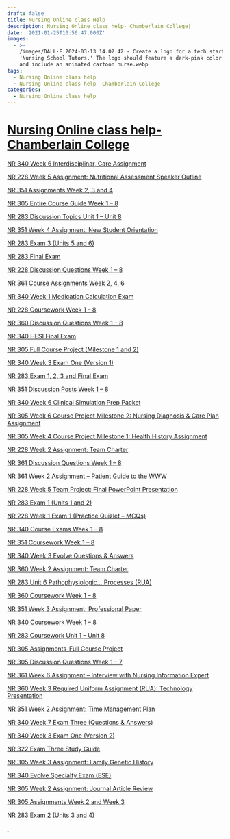 ```yaml
---
draft: false
title: Nursing Online class Help
description: Nursing Online class help- Chamberlain College|
date: '2021-01-25T10:56:47.000Z'
images:
  - >-
    /images/DALL·E 2024-03-13 14.02.42 - Create a logo for a tech startup named
    'Nursing School Tutors.' The logo should feature a dark-pink color scheme
    and include an animated cartoon nurse.webp
tags:
  - Nursing Online class help
  - Nursing Online class help- Chamberlain College
categories:
  - Nursing Online class help
---
```



# [Nursing Online class help- Chamberlain College](https://nursingschooltutors.com/get-quote/ "Nursing Online class help- Chamberlain Colllege")

[NR 340 Week 6 Interdisciplinar, Care Assignment](https://nursingschooltutors.com/get-quote/)

[NR 228 Week 5 Assignment: Nutritional Assessment Speaker
Outline](https://nursingschooltutors.com/get-quote/)

[NR 351 Assignments Week 2, 3 and 4](https://nursingschooltutors.com/get-quote/)

[NR 305 Entire Course Guide Week 1 – 8](https://nursingschooltutors.com/get-quote/)

[NR 283 Discussion Topics Unit 1 – Unit 8](https://nursingschooltutors.com/get-quote/)

[NR 351 Week 4 Assignment: New Student Orientation](https://nursingschooltutors.com/get-quote/)

[NR 283 Exam 3 (Units 5 and 6)](https://nursingschooltutors.com/get-quote/)

[NR 283 Final Exam](https://nursingschooltutors.com/get-quote/)

[NR 228 Discussion Questions Week 1 – 8](https://nursingschooltutors.com/get-quote/)

[NR 361 Course Assignments Week 2, 4, 6](https://nursingschooltutors.com/get-quote/)

[NR 340 Week 1 Medication Calculation Exam](https://nursingschooltutors.com/get-quote/)

[NR 228 Coursework Week 1 – 8](https://nursingschooltutors.com/get-quote/)

[NR 360 Discussion Questions Week 1 – 8](https://nursingschooltutors.com/get-quote/)

[NR 340 HESI Final Exam](https://nursingschooltutors.com/get-quote/)

[NR 305 Full Course Project (Milestone 1 and 2)](https://nursingschooltutors.com/get-quote/)

[NR 340 Week 3 Exam One (Version 1)](https://nursingschooltutors.com/get-quote/)

[NR 283 Exam 1, 2, 3 and Final Exam](https://nursingschooltutors.com/get-quote/)

[NR 351 Discussion Posts Week 1 – 8](https://nursingschooltutors.com/get-quote/)

[NR 340 Week 6 Clinical Simulation Prep Packet](https://nursingschooltutors.com/get-quote/)

[NR 305 Week 6 Course Project Milestone 2: Nursing Diagnosis
& Care Plan Assignment](https://nursingschooltutors.com/get-quote/)

[NR 305 Week 4 Course Project Milestone 1: Health History
Assignment](https://nursingschooltutors.com/get-quote/)

[NR 228 Week 2 Assignment: Team Charter](https://nursingschooltutors.com/get-quote/)

[NR 361 Discussion Questions Week 1 – 8](https://nursingschooltutors.com/get-quote/)

[NR 361 Week 2 Assignment – Patient Guide to the WWW](https://nursingschooltutors.com/get-quote/)

[NR 228 Week 5 Team Project: Final PowerPoint Presentation](https://nursingschooltutors.com/get-quote/)

[NR 283 Exam 1 (Units 1 and 2)](https://nursingschooltutors.com/get-quote/)

[NR 228 Week 1 Exam 1 (Practice Quizlet – MCQs)](https://nursingschooltutors.com/get-quote/)

[NR 340 Course Exams Week 1 – 8](https://nursingschooltutors.com/get-quote/)

[NR 351 Coursework Week 1 – 8](https://nursingschooltutors.com/get-quote/)

[NR 340 Week 3 Evolve Questions & Answers](https://nursingschooltutors.com/get-quote/)

[NR 360 Week 2 Assignment: Team Charter](https://nursingschooltutors.com/get-quote/)

[NR 283 Unit 6 Pathophysiologic... Processes (RUA)](https://nursingschooltutors.com/get-quote/)

[NR 360 Coursework Week 1 – 8](https://nursingschooltutors.com/get-quote/)

[NR 351 Week 3 Assignment; Professional Paper](https://nursingschooltutors.com/get-quote/)

[NR 340 Coursework Week 1 – 8](https://nursingschooltutors.com/get-quote/)

[NR 283 Coursework Unit 1 – Unit 8](https://nursingschooltutors.com/get-quote/)

[NR 305 Assignments-Full Course Project](https://nursingschooltutors.com/get-quote/)

[NR 305 Discussion Questions Week 1 – 7](https://nursingschooltutors.com/get-quote/)

[NR 361 Week 6 Assignment – Interview with Nursing
Information Expert](https://nursingschooltutors.com/get-quote/)

[NR 360 Week 3 Required Uniform Assignment (RUA): Technology
Presentation](https://nursingschooltutors.com/get-quote/)

[NR 351 Week 2 Assignment: Time Management Plan](https://nursingschooltutors.com/get-quote/)

[NR 340 Week 7 Exam Three (Questions & Answers)](https://nursingschooltutors.com/get-quote/)

[NR 340 Week 3 Exam One (Version 2)](https://nursingschooltutors.com/get-quote/)

[NR 322 Exam Three Study Guide](https://nursingschooltutors.com/get-quote/)

[NR 305 Week 3 Assignment: Family Genetic History](https://nursingschooltutors.com/get-quote/)

[NR 340 Evolve Specialty Exam (ESE)](https://nursingschooltutors.com/get-quote/)

[NR 305 Week 2 Assignment: Journal Article Review](https://nursingschooltutors.com/get-quote/)

[NR 305 Assignments Week 2 and Week 3](https://nursingschooltutors.com/get-quote/)

[NR 283 Exam 2 (Units 3 and 4)](https://nursingschooltutors.com/get-quote/)

[ ](https://nursingschooltutors.com/get-quote/)
